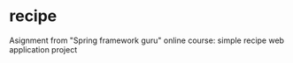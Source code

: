 # recipe
Asignment from "Spring framework guru" online course: simple recipe web application project
